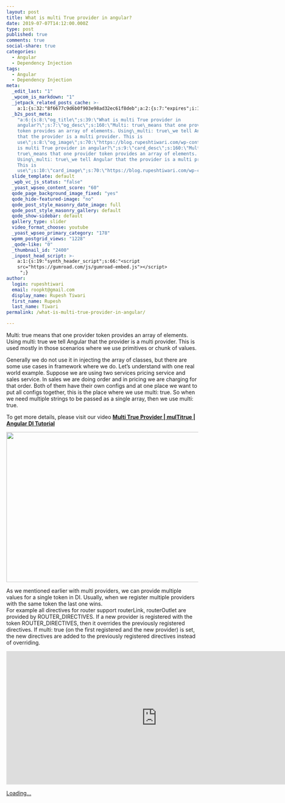 ```yaml
---
layout: post
title: What is multi True provider in angular?
date: 2019-07-07T14:12:00.000Z
type: post
published: true
comments: true
social-share: true
categories:
  - Angular
  - Dependency Injection
tags:
  - Angular
  - Dependency Injection
meta:
  _edit_last: "1"
  _wpcom_is_markdown: "1"
  _jetpack_related_posts_cache: >-
    a:1:{s:32:"8f6677c9d6b0f903e98ad32ec61f8deb";a:2:{s:7:"expires";i:1612239114;s:7:"payload";a:3:{i:0;a:1:{s:2:"id";i:2390;}i:1;a:1:{s:2:"id";i:2353;}i:2;a:1:{s:2:"id";i:2386;}}}}
  _b2s_post_meta:
    "a:6:{s:8:\"og_title\";s:39:\"What is multi True provider in
    angular?\";s:7:\"og_desc\";s:160:\"Multi: true\_means that one provider
    token provides an array of elements. Using\_multi: true\_we tell Angular
    that the provider is a multi provider. This is
    use\";s:8:\"og_image\";s:70:\"https://blog.rupeshtiwari.com/wp-content/uploads/2019/07/RUPESH-84.png\";s:10:\"card_title\";s:39:\"What
    is multi True provider in angular?\";s:9:\"card_desc\";s:160:\"Multi:
    true\_means that one provider token provides an array of elements.
    Using\_multi: true\_we tell Angular that the provider is a multi provider.
    This is
    use\";s:10:\"card_image\";s:70:\"https://blog.rupeshtiwari.com/wp-content/uploads/2019/07/RUPESH-84.png\";}"
  slide_template: default
  _wpb_vc_js_status: "false"
  _yoast_wpseo_content_score: "60"
  qode_page_background_image_fixed: "yes"
  qode_hide-featured-image: "no"
  qode_post_style_masonry_date_image: full
  qode_post_style_masonry_gallery: default
  qode_show-sidebar: default
  gallery_type: slider
  video_format_choose: youtube
  _yoast_wpseo_primary_category: "178"
  wpmm_postgrid_views: "1228"
  _qode-like: "0"
  _thumbnail_id: "2400"
  _inpost_head_script: >-
    a:1:{s:19:"synth_header_script";s:66:"<script
    src="https://gumroad.com/js/gumroad-embed.js"></script>
     ";}
author:
  login: rupeshtiwari
  email: roopkt@gmail.com
  display_name: Rupesh Tiwari
  first_name: Rupesh
  last_name: Tiwari
permalink: /what-is-multi-true-provider-in-angular/

---
```


<p>Multi: true means that one provider token provides an array of elements. Using multi: true we tell Angular that the provider is a multi provider. This is used mostly in those scenarios where we use primitives or chunk of values.</p>
<p>Generally we do not use it in injecting the array of classes, but there are some use cases in framework where we do. Let’s understand with one real world example. Suppose we are using two services pricing service and sales service. In sales we are doing order and in pricing we are charging for that order. Both of them have their own configs and at one place we want to put all configs together, this is the place where we use multi: true. So when we need multiple strings to be passed as a single array, then we use multi: true.</p>
<p>To get more details, please visit our video <a href="https://www.youtube.com/watch?v=DNKGUymAC_Q" target="_blank" rel="noopener noreferrer"><strong>Multi True Provider | mulTitrue | Angular DI Tutorial</strong></a></p>
<p><img class="alignnone size-full wp-image-2399" src="{{ site.baseurl }}/assets/2019/07/84.png" alt="" width="790" height="394" /></p>
<p>As we mentioned earlier with multi providers, we can provide multiple values for a single token in DI. Usually, when we register multiple providers with the same token the last one wins.<br />For example all directives for router support routerLink, routerOutlet are provided by ROUTER_DIRECTIVES. If a new provider is registered with the token ROUTER_DIRECTIVES, then it overrides the previously registered directives. If multi: true (on the first registered and the new provider) is set, the new directives are added to the previously registered directives instead of overriding.</p>
<p><iframe src="https://www.youtube.com/embed/DNKGUymAC_Q" width="790" height="350" frameborder="0" allowfullscreen="allowfullscreen"><span data-mce-type="bookmark" style="display: inline-block; width: 0px; overflow: hidden; line-height: 0;" class="mce_SELRES_start">﻿</span></iframe></p>
<p><!-- wp:html --></p>
<div class="gumroad-product-embed" data-gumroad-product-id="UJClm"><a href="https://gumroad.com/l/UJClm">Loading...</a></div>
<p><!-- /wp:html --></p>
